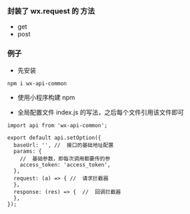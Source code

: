 ### 封装了 wx.request 的 方法

- get
- post

### 例子

- 先安装

```
npm i wx-api-common
```

- 使用小程序构建 npm

- 全局配置文件 index.js 的写法，之后每个文件引用该文件即可

```
import api from 'wx-api-common';

export default api.setOption({
  baseUrl: '', //  接口的基础地址配置
  params: {
    //  基础参数，即每次调用都要传的参
    access_token: 'access_token',
  },
  request: (a) => { //  请求拦截器
  },
  response: (res) => {  //  回调拦截器
  },
});
```
